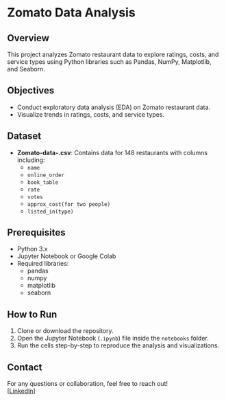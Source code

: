 # Zomato Data Analysis

## Overview
This project analyzes Zomato restaurant data to explore ratings, costs, and service types using Python libraries such as Pandas, NumPy, Matplotlib, and Seaborn.

## Objectives
- Conduct exploratory data analysis (EDA) on Zomato restaurant data.  
- Visualize trends in ratings, costs, and service types.

## Dataset
- **Zomato-data-.csv**: Contains data for 148 restaurants with columns including:  
  - `name`  
  - `online_order`  
  - `book_table`  
  - `rate`  
  - `votes`  
  - `approx_cost(for two people)`  
  - `listed_in(type)`

## Prerequisites
- Python 3.x  
- Jupyter Notebook or Google Colab  
- Required libraries:  
  - pandas  
  - numpy  
  - matplotlib  
  - seaborn

## How to Run
1. Clone or download the repository.  
2. Open the Jupyter Notebook (`.ipynb`) file inside the `notebooks` folder.  
3. Run the cells step-by-step to reproduce the analysis and visualizations.

## Contact
For any questions or collaboration, feel free to reach out!  
[[LinkedIn](https://www.linkedin.com/in/amrhassangaber/)]
